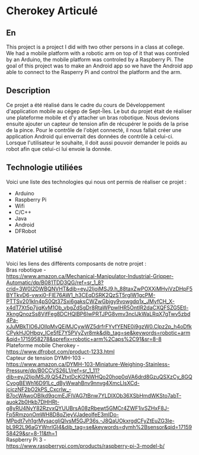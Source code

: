 # Cherokey Articulé
## En
This project is a project I did with two other persons in a class at college.
We had a mobile platform with a robotic arm on top of it that was controled by an Arduino, the mobile platform was controled by a Raspberry Pi.
The goal of this project was to make an Android app so we have the Android app able to connect to the Rasperry Pi and control the platform and the arm.

## Description
Ce projet a été réalisé dans le cadre du cours de Développement d'application mobile au cégep de Sept-Îles.
Le but du projet était de réaliser une plateforme mobile et d'y attacher un bras robotique.
Nous devions ensuite ajouter un capteur de tension afin de récupérer le poids de la prise de la pince.
Pour le contrôle de l'objet connecté, il nous fallait créer une application Android qui enverrait des données de contrôle à celui-ci.
Lorsque l'utilisateur le souhaite, il doit aussi pouvoir demander le poids au robot afin que celui-ci lui envoie la donnée.

## Technologie utiliées
Voici une liste des technologies qui nous ont permis de réaliser ce projet :
* Arduino
* Raspberry Pi
* Wifi
* C/C++
* Java
* Android
* DFRobot

## Matériel utilisé
Voici les liens des différents composants de notre projet :<br/>
Bras robotique -<br/>
https://www.amazon.ca/Mechanical-Manipulator-Industrial-Gripper-Automatic/dp/B081TDD3QG/ref=sr_1_8?crid=3W0I2DWBQNVHT&dib=eyJ2IjoiMSJ9.h_88taxZwPOXXiMHyiVzDHpF5BYTkvD6-vwxi0-FIE76AW1_h3CEqDSRK2QzST5rgIW1gcPM-PTTSv201kIn4pS0Qt37Sxi6gaksCWZwGbjgy9vowgdq1x_JMyfCH_X-x4dT7Xt5p7jjqKvM1Ob_vbgZdSgDr8RtaWPpwIHR5OntIR2daCXQFSZG5Etl-XkngQnozSs8VjfFeg8DCHQlBP6IwPRTJPG8vmv3nclJkWaLRqX7gTwv5zbd4Pa-xJuMBkTlO6JOlIpMvQEiMJCywWZ5drfrFYyfYENE0i9gzW0.Clpz2p_h4oDfkCPykHJOHbqy_ICe5fE7Y5PVyZyr8mk&dib_tag=se&keywords=robotic+arm&qid=1715958278&sprefix=robotic+arm%2Caps%2C91&sr=8-8<br/>
Plateforme mobile Cherokey -<br/>
https://www.dfrobot.com/product-1233.html<br/>
Capteur de tension DYMH-103 -<br/>
https://www.amazon.ca/DYMH-103-Miniature-Weighing-Stainless-Pressure/dp/B0CCVS26L1/ref=sr_1_11?dib=eyJ2IjoiMSJ9.Q54ZtxtDcKl2NWHQo20hop0qVA6drd8GzuQSXzCy_8GQCvogBEWh16D91Lc_dByWwahBnv9nnvg4XmcLlsXCd-jciczNF2bO2kPS_Cxcrlw_-B7ocWAwoOBIkd9qcmEJFlVAG7tBnw7YLDlXOb36XSbHmdWKSto7abT-auok2b0Hkb7DHHRt-g8yRU4NyY82RzvxQYUUBrsA08zRbewt5GMCr4ZWF1ivSZHxF8J-Fp5RmzonOmWH8D8qZjeyVJadeolfeE3mIDo-MPpdt7vh1grMysacgIiQIvsM5GJP36s.-J8QaUOkxrgdCFyZtEuZG3Ie-bL9R2L96aGYWnrlGI4&dib_tag=se&keywords=dymh%2Bsensor&qid=1715958429&sr=8-11&th=1<br/>
Raspberry Pi 3 -<br/>
https://www.raspberrypi.com/products/raspberry-pi-3-model-b/
